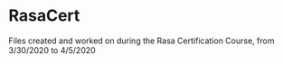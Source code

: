 # RasaCert
Files created and worked on during the Rasa Certification Course, from 3/30/2020 to 4/5/2020
